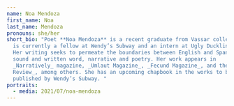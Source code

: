 ```yaml
---
name: Noa Mendoza
first_name: Noa
last_name: Mendoza
pronouns: she/her
short_bio: "Poet **Noa Mendoza** is a recent graduate from Vassar college. She
  is currently a fellow at Wendy’s Subway and an intern at Ugly Duckling Presse.
  Her writing seeks to permeate the boundaries between English and Spanish,
  sound and written word, narrative and poetry. Her work appears in
  _Narratively_ magazine, _Umlaut Magazine_, _Fecund Magazine_, and the _Vassar
  Review_, among others. She has an upcoming chapbook in the works to be
  published by Wendy’s Subway. "
portraits:
  - media: 2021/07/noa-mendoza
---
```

